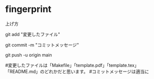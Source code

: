 # fingerprint

上げ方

git add "変更したファイル"

git commit -m "コミットメッセージ"

git push -u origin main

#変更したファイルは「Makefile」「template.pdf」「template.tex」「README.md」のどれかだと思います。
#コミットメッセージは適当に